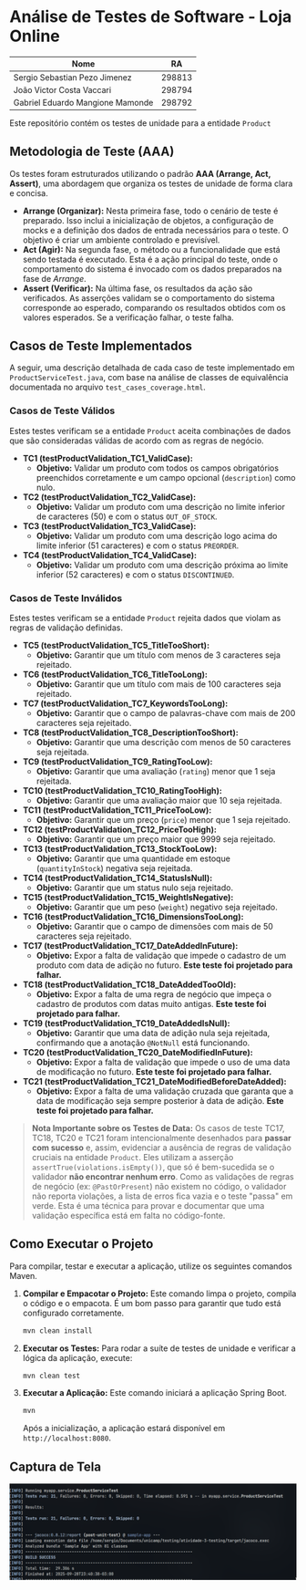 # Análise de Testes de Software - Loja Online


| Nome                              | RA      |
|------------------------------------|---------|
| Sergio Sebastian Pezo Jimenez      | 298813  |
| João Victor Costa Vaccari          | 298794  |
| Gabriel Eduardo Mangione Mamonde   | 298792  |


Este repositório contém os testes de unidade para a entidade `Product`

## Metodologia de Teste (AAA)

Os testes foram estruturados utilizando o padrão **AAA (Arrange, Act, Assert)**, uma abordagem que organiza os testes de unidade de forma clara e concisa.

-   **Arrange (Organizar):** Nesta primeira fase, todo o cenário de teste é preparado. Isso inclui a inicialização de objetos, a configuração de mocks e a definição dos dados de entrada necessários para o teste. O objetivo é criar um ambiente controlado e previsível.
-   **Act (Agir):** Na segunda fase, o método ou a funcionalidade que está sendo testada é executado. Esta é a ação principal do teste, onde o comportamento do sistema é invocado com os dados preparados na fase de *Arrange*.
-   **Assert (Verificar):** Na última fase, os resultados da ação são verificados. As asserções validam se o comportamento do sistema corresponde ao esperado, comparando os resultados obtidos com os valores esperados. Se a verificação falhar, o teste falha.

## Casos de Teste Implementados

A seguir, uma descrição detalhada de cada caso de teste implementado em `ProductServiceTest.java`, com base na análise de classes de equivalência documentada no arquivo `test_cases_coverage.html`.

### Casos de Teste Válidos

Estes testes verificam se a entidade `Product` aceita combinações de dados que são consideradas válidas de acordo com as regras de negócio.

-   **TC1 (testProductValidation\_TC1\_ValidCase):**
    -   **Objetivo:** Validar um produto com todos os campos obrigatórios preenchidos corretamente e um campo opcional (`description`) como nulo.
-   **TC2 (testProductValidation\_TC2\_ValidCase):**
    -   **Objetivo:** Validar um produto com uma descrição no limite inferior de caracteres (50) e com o status `OUT_OF_STOCK`.
-   **TC3 (testProductValidation\_TC3\_ValidCase):**
    -   **Objetivo:** Validar um produto com uma descrição logo acima do limite inferior (51 caracteres) e com o status `PREORDER`.
-   **TC4 (testProductValidation\_TC4\_ValidCase):**
    -   **Objetivo:** Validar um produto com uma descrição próxima ao limite inferior (52 caracteres) e com o status `DISCONTINUED`.

### Casos de Teste Inválidos

Estes testes verificam se a entidade `Product` rejeita dados que violam as regras de validação definidas.

-   **TC5 (testProductValidation\_TC5\_TitleTooShort):**
    -   **Objetivo:** Garantir que um título com menos de 3 caracteres seja rejeitado.
-   **TC6 (testProductValidation\_TC6\_TitleTooLong):**
    -   **Objetivo:** Garantir que um título com mais de 100 caracteres seja rejeitado.
-   **TC7 (testProductValidation\_TC7\_KeywordsTooLong):**
    -   **Objetivo:** Garantir que o campo de palavras-chave com mais de 200 caracteres seja rejeitado.
-   **TC8 (testProductValidation\_TC8\_DescriptionTooShort):**
    -   **Objetivo:** Garantir que uma descrição com menos de 50 caracteres seja rejeitada.
-   **TC9 (testProductValidation\_TC9\_RatingTooLow):**
    -   **Objetivo:** Garantir que uma avaliação (`rating`) menor que 1 seja rejeitada.
-   **TC10 (testProductValidation\_TC10\_RatingTooHigh):**
    -   **Objetivo:** Garantir que uma avaliação maior que 10 seja rejeitada.
-   **TC11 (testProductValidation\_TC11\_PriceTooLow):**
    -   **Objetivo:** Garantir que um preço (`price`) menor que 1 seja rejeitado.
-   **TC12 (testProductValidation\_TC12\_PriceTooHigh):**
    -   **Objetivo:** Garantir que um preço maior que 9999 seja rejeitado.
-   **TC13 (testProductValidation\_TC13\_StockTooLow):**
    -   **Objetivo:** Garantir que uma quantidade em estoque (`quantityInStock`) negativa seja rejeitada.
-   **TC14 (testProductValidation\_TC14\_StatusIsNull):**
    -   **Objetivo:** Garantir que um status nulo seja rejeitado.
-   **TC15 (testProductValidation\_TC15\_WeightIsNegative):**
    -   **Objetivo:** Garantir que um peso (`weight`) negativo seja rejeitado.
-   **TC16 (testProductValidation\_TC16\_DimensionsTooLong):**
    -   **Objetivo:** Garantir que o campo de dimensões com mais de 50 caracteres seja rejeitado.
-   **TC17 (testProductValidation\_TC17\_DateAddedInFuture):**
    -   **Objetivo:** Expor a falta de validação que impede o cadastro de um produto com data de adição no futuro. **Este teste foi projetado para falhar.**
-   **TC18 (testProductValidation\_TC18\_DateAddedTooOld):**
    -   **Objetivo:** Expor a falta de uma regra de negócio que impeça o cadastro de produtos com datas muito antigas. **Este teste foi projetado para falhar.**
-   **TC19 (testProductValidation\_TC19\_DateAddedIsNull):**
    -   **Objetivo:** Garantir que uma data de adição nula seja rejeitada, confirmando que a anotação `@NotNull` está funcionando.
-   **TC20 (testProductValidation\_TC20\_DateModifiedInFuture):**
    -   **Objetivo:** Expor a falta de validação que impede o uso de uma data de modificação no futuro. **Este teste foi projetado para falhar.**
-   **TC21 (testProductValidation\_TC21\_DateModifiedBeforeDateAdded):**
    -   **Objetivo:** Expor a falta de uma validação cruzada que garanta que a data de modificação seja sempre posterior à data de adição. **Este teste foi projetado para falhar.**

> **Nota Importante sobre os Testes de Data:**
> Os casos de teste TC17, TC18, TC20 e TC21 foram intencionalmente desenhados para **passar com sucesso** e, assim, evidenciar a ausência de regras de validação cruciais na entidade `Product`. Eles utilizam a asserção `assertTrue(violations.isEmpty())`, que só é bem-sucedida se o validador **não encontrar nenhum erro**. Como as validações de regras de negócio (ex: `@PastOrPresent`) não existem no código, o validador não reporta violações, a lista de erros fica vazia e o teste "passa" em verde. Esta é uma técnica para provar e documentar que uma validação específica está em falta no código-fonte.

## Como Executar o Projeto

Para compilar, testar e executar a aplicação, utilize os seguintes comandos Maven.

1.  **Compilar e Empacotar o Projeto:**
    Este comando limpa o projeto, compila o código e o empacota. É um bom passo para garantir que tudo está configurado corretamente.
    ```bash
    mvn clean install
    ```

2.  **Executar os Testes:**
    Para rodar a suíte de testes de unidade e verificar a lógica da aplicação, execute:
    ```bash
    mvn clean test
    ```

3.  **Executar a Aplicação:**
    Este comando iniciará a aplicação Spring Boot.
    ```bash
    mvn
    ```
    Após a inicialização, a aplicação estará disponível em `http://localhost:8080`.

## Captura de Tela 


![alt text](image.png)